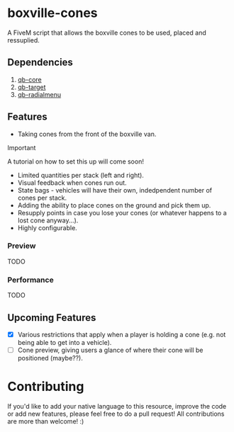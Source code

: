 # boxville-cones

A FiveM script that allows the boxville cones to be used, placed and ressuplied.

## Dependencies

1. [qb-core](https://github.com/qbcore-framework/qb-core)
2. [qb-target](https://github.com/qbcore-framework/qb-target)
3. [qb-radialmenu](https://github.com/qbcore-framework/qb-radialmenu)

## Features

- Taking cones from the front of the boxville van.

> [!IMPORTANT]
> A tutorial on how to set this up will come soon!

- Limited quantities per stack (left and right).
- Visual feedback when cones run out.
- State bags - vehicles will have their own, indedpendent number of cones per stack.
- Adding the ability to place cones on the ground and pick them up.
- Resupply points in case you lose your cones (or whatever happens to a lost cone anyway...).
- Highly configurable.

### Preview

TODO

### Performance

TODO

## Upcoming Features

- [x] Various restrictions that apply when a player is holding a cone (e.g. not being able to get into a vehicle).
- [ ] Cone preview, giving users a glance of where their cone will be positioned (maybe??).

# Contributing

If you'd like to add your native language to this resource, improve the code or add new features, please feel free to do a pull request! All contributions are more than welcome! :)
